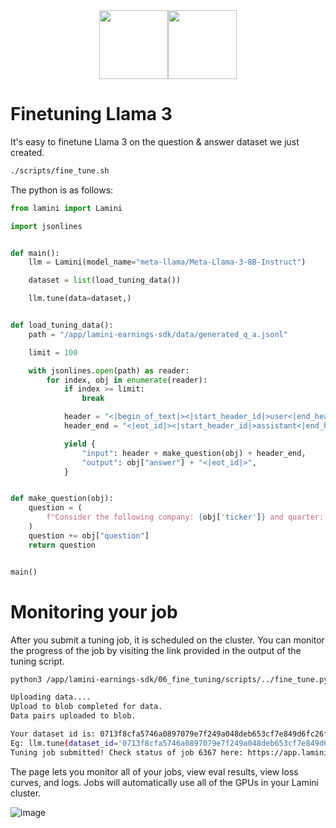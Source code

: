 <div align="center">
<img src="https://avatars.githubusercontent.com/u/130713213?s=200&v=4" width="110"><img src="https://huggingface.co/lamini/instruct-peft-tuned-12b/resolve/main/Lamini_logo.png?max-height=110" height="110">
</div>

# Finetuning Llama 3

It's easy to finetune Llama 3 on the question & answer dataset we just created.

```bash
./scripts/fine_tune.sh
```

The python is as follows:

```python
from lamini import Lamini

import jsonlines


def main():
    llm = Lamini(model_name="meta-llama/Meta-Llama-3-8B-Instruct")

    dataset = list(load_tuning_data())

    llm.tune(data=dataset,)


def load_tuning_data():
    path = "/app/lamini-earnings-sdk/data/generated_q_a.jsonl"

    limit = 100

    with jsonlines.open(path) as reader:
        for index, obj in enumerate(reader):
            if index >= limit:
                break

            header = "<|begin_of_text|><|start_header_id|>user<|end_header_id|>"
            header_end = "<|eot_id|><|start_header_id|>assistant<|end_header_id|>"

            yield {
                "input": header + make_question(obj) + header_end,
                "output": obj["answer"] + "<|eot_id|>",
            }


def make_question(obj):
    question = (
        f"Consider the following company: {obj['ticker']} and quarter: {obj['q']}. "
    )
    question += obj["question"]
    return question


main()
```

# Monitoring your job

After you submit a tuning job, it is scheduled on the cluster. You can monitor the progress of the job by visiting the link provided in the output of the tuning script.

```bash
python3 /app/lamini-earnings-sdk/06_fine_tuning/scripts/../fine_tune.py

Uploading data....
Upload to blob completed for data.
Data pairs uploaded to blob.

Your dataset id is: 0713f8cfa5746a0897079e7f249a048deb653cf7e849d6fc26f3d2dacc5722d0 . Consider using this in the future to tune using the same data.
Eg: llm.tune(dataset_id='0713f8cfa5746a0897079e7f249a048deb653cf7e849d6fc26f3d2dacc5722d0')
Tuning job submitted! Check status of job 6367 here: https://app.lamini.ai/tune/6367
```

The page lets you monitor all of your jobs, view eval results, view loss curves, and logs.  Jobs will automatically use all of the GPUs in your Lamini cluster.

![image](https://github.com/lamini-ai/lamini-earnings-sdk/assets/3401278/f7db9547-88d1-4983-8217-f21c3a3f3da0)

